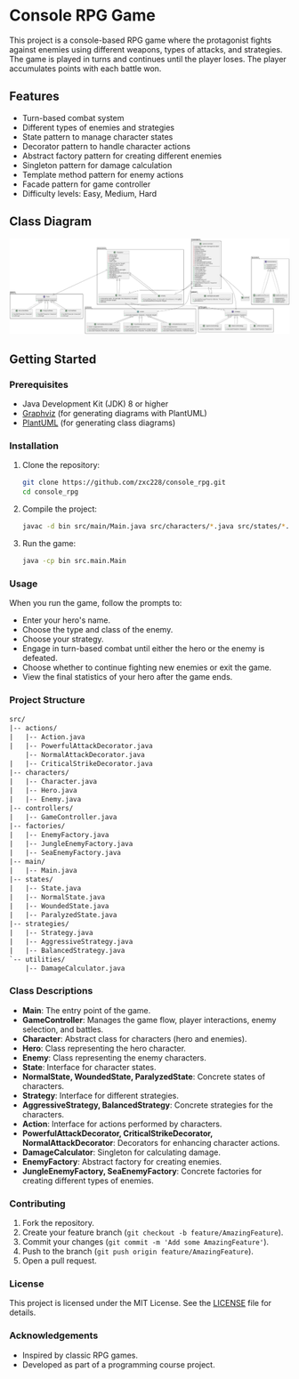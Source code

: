 # Console RPG Game

This project is a console-based RPG game where the protagonist fights against enemies using different weapons, types of attacks, and strategies. The game is played in turns and continues until the player loses. The player accumulates points with each battle won.

## Features

- Turn-based combat system
- Different types of enemies and strategies
- State pattern to manage character states
- Decorator pattern to handle character actions
- Abstract factory pattern for creating different enemies
- Singleton pattern for damage calculation
- Template method pattern for enemy actions
- Facade pattern for game controller
- Difficulty levels: Easy, Medium, Hard

## Class Diagram

![Class Diagram](out/src/diagram/diagram.png)

## Getting Started

### Prerequisites

- Java Development Kit (JDK) 8 or higher
- [Graphviz](http://www.graphviz.org/) (for generating diagrams with PlantUML)
- [PlantUML](http://plantuml.com/) (for generating class diagrams)

### Installation

1. Clone the repository:
    ```sh
    git clone https://github.com/zxc228/console_rpg.git
    cd console_rpg
    ```

2. Compile the project:
    ```sh
    javac -d bin src/main/Main.java src/characters/*.java src/states/*.java src/strategies/*.java src/actions/*.java src/factories/*.java src/controllers/*.java src/utilities/*.java
    ```

3. Run the game:
    ```sh
    java -cp bin src.main.Main
    ```

### Usage

When you run the game, follow the prompts to:

- Enter your hero's name.
- Choose the type and class of the enemy.
- Choose your strategy.
- Engage in turn-based combat until either the hero or the enemy is defeated.
- Choose whether to continue fighting new enemies or exit the game.
- View the final statistics of your hero after the game ends.

### Project Structure
```
src/
|-- actions/
|   |-- Action.java
|   |-- PowerfulAttackDecorator.java
    |-- NormalAttackDecorator.java
|   |-- CriticalStrikeDecorator.java
|-- characters/
|   |-- Character.java
|   |-- Hero.java
|   |-- Enemy.java
|-- controllers/
|   |-- GameController.java
|-- factories/
|   |-- EnemyFactory.java
|   |-- JungleEnemyFactory.java
|   |-- SeaEnemyFactory.java
|-- main/
|   |-- Main.java
|-- states/
|   |-- State.java
|   |-- NormalState.java
|   |-- WoundedState.java
|   |-- ParalyzedState.java
|-- strategies/
|   |-- Strategy.java
|   |-- AggressiveStrategy.java
|   |-- BalancedStrategy.java
`-- utilities/
    |-- DamageCalculator.java
```

### Class Descriptions

- **Main**: The entry point of the game.
- **GameController**: Manages the game flow, player interactions, enemy selection, and battles.
- **Character**: Abstract class for characters (hero and enemies).
- **Hero**: Class representing the hero character.
- **Enemy**: Class representing the enemy characters.
- **State**: Interface for character states.
- **NormalState, WoundedState, ParalyzedState**: Concrete states of characters.
- **Strategy**: Interface for different strategies.
- **AggressiveStrategy, BalancedStrategy**: Concrete strategies for the characters.
- **Action**: Interface for actions performed by characters.
- **PowerfulAttackDecorator, CriticalStrikeDecorator, NormalAttackDecorator**: Decorators for enhancing character actions.
- **DamageCalculator**: Singleton for calculating damage.
- **EnemyFactory**: Abstract factory for creating enemies.
- **JungleEnemyFactory, SeaEnemyFactory**: Concrete factories for creating different types of enemies.

### Contributing

1. Fork the repository.
2. Create your feature branch (`git checkout -b feature/AmazingFeature`).
3. Commit your changes (`git commit -m 'Add some AmazingFeature'`).
4. Push to the branch (`git push origin feature/AmazingFeature`).
5. Open a pull request.

### License

This project is licensed under the MIT License. See the [LICENSE](LICENSE) file for details.

### Acknowledgements

- Inspired by classic RPG games.
- Developed as part of a programming course project.
